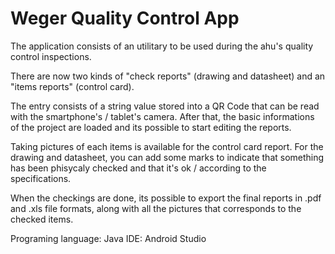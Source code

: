 # Weger Quality Control App
The application consists of an utilitary to be used during the ahu's quality control inspections.

There are now two kinds of "check reports" (drawing and datasheet) and an "items reports" (control card).

The entry consists of a string value stored into a QR Code that can be read with the smartphone's / tablet's camera.
After that, the basic informations of the project are loaded and its possible to start editing the reports.

Taking pictures of each items is available for the control card report.
For the drawing and datasheet, you can add some marks to indicate that something has been phisycaly checked and that it's ok / according to the specifications.

When the checkings are done, its possible to export the final reports in .pdf and .xls file formats, along with all the pictures that corresponds to the checked items.

Programing language: Java
IDE: Android Studio
